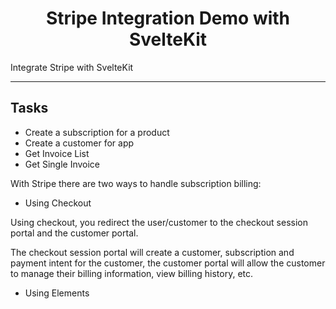 <h1 align="center">Stripe Integration Demo with SvelteKit</h1>
<p>Integrate Stripe with SvelteKit</p>

---

## Tasks

* Create a subscription for a product
* Create a customer for app
* Get Invoice List
* Get Single Invoice

With Stripe there are two ways to handle subscription billing:

* Using Checkout

Using checkout, you redirect the user/customer to the checkout session portal and the customer portal.

The checkout session portal will create a customer, subscription and payment intent for the customer,
the customer portal will allow the customer to manage their billing information, view billing history,
etc.

* Using Elements